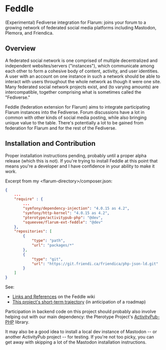 # Feddle

(Experimental) Fediverse integration for Flarum: joins your forum to a growing network of federated social media platforms including Mastodon, Plemora, and Friendica.

## Overview

A federated social network is one comprised of multiple decentralized and independent websites/servers ("instances"), which communicate among each other to form a cohesive body of content, activity, and user identities. A user with an account on one instance in such a network should be able to interact with users throughout the whole network as though it were one site. Many federated social network projects exist, and (to varying amounts) are intercompatible, together comprising what is sometimes called the "Fediverse."

Feddle (federation extension for Flarum) aims to integrate participating Flarum instances into the Fediverse. Forum discussions have a lot in common with other kinds of social media posting, while also bringing unique value to the table. There's potentially a lot to be gained from federation for Flarum and for the rest of the Fediverse.

## Installation and Contribution

Proper installation instructions pending, probably until a proper alpha release (which this is not). If you're trying to install Feddle at this point that means you're a developer and I have confidence in your ability to make it work.

Excerpt from my &lt;flarum-directory&gt;/composer.json:
``` json
{
    ...
    "require" : {
        ...
        "symfony/dependency-injection": "4.0.15 as 4.2",
        "symfony/http-kernel": "4.0.15 as 4.2",
        "pterotype/activitypub-php": "@dev",
        "squeevee/flarum-ext-feddle": "@dev"
    },
    "repositories": [
        {
            "type": "path",
            "url": "packages/*"
        },
        {
            "type": "git",
            "url": "https://git.friendi.ca/friendica/php-json-ld.git"
        }
    ]
}
```

See:
- [Links and References](https://github.com/squeevee/flarum-ext-feddle/wiki/Links-and-References) on the Feddle wiki
- [This project's short-term trajectory](https://github.com/squeevee/flarum-ext-feddle/wiki/Short-term-trajectory) (in anticipation of a roadmap)

Participation in backend code on this project should probably also involve helping out with our main dependency: the Pterotype Project's [ActivityPub-PHP](https://github.com/pterotype-project/activitypub-php) library.

It may also be a good idea to install a local dev instance of Mastodon -- or another ActivityPub project -- for testing. If you're not too picky, you can get away with skipping a lot of the Mastodon installation instructions.